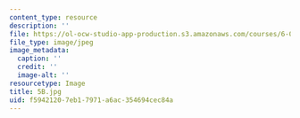 ```yaml
---
content_type: resource
description: ''
file: https://ol-ocw-studio-app-production.s3.amazonaws.com/courses/6-001-structure-and-interpretation-of-computer-programs-spring-2005/f59421207eb17971a6ac354694cec84a_5B.jpg
file_type: image/jpeg
image_metadata:
  caption: ''
  credit: ''
  image-alt: ''
resourcetype: Image
title: 5B.jpg
uid: f5942120-7eb1-7971-a6ac-354694cec84a
---
```

